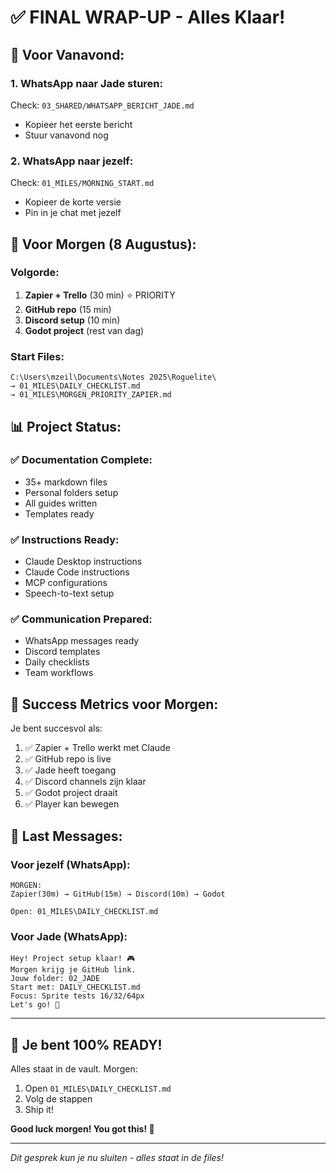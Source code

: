 # ✅ FINAL WRAP-UP - Alles Klaar!

## 📱 Voor Vanavond:

### 1. WhatsApp naar Jade sturen:
Check: `03_SHARED/WHATSAPP_BERICHT_JADE.md`
- Kopieer het eerste bericht
- Stuur vanavond nog

### 2. WhatsApp naar jezelf:
Check: `01_MILES/MORNING_START.md`
- Kopieer de korte versie
- Pin in je chat met jezelf

## 🌅 Voor Morgen (8 Augustus):

### Volgorde:
1. **Zapier + Trello** (30 min) ⭐ PRIORITY
2. **GitHub repo** (15 min)
3. **Discord setup** (10 min)
4. **Godot project** (rest van dag)

### Start Files:
```
C:\Users\mzeil\Documents\Notes 2025\Roguelite\
→ 01_MILES\DAILY_CHECKLIST.md
→ 01_MILES\MORGEN_PRIORITY_ZAPIER.md
```

## 📊 Project Status:

### ✅ Documentation Complete:
- 35+ markdown files
- Personal folders setup
- All guides written
- Templates ready

### ✅ Instructions Ready:
- Claude Desktop instructions
- Claude Code instructions
- MCP configurations
- Speech-to-text setup

### ✅ Communication Prepared:
- WhatsApp messages ready
- Discord templates
- Daily checklists
- Team workflows

## 🎯 Success Metrics voor Morgen:

Je bent succesvol als:
1. ✅ Zapier + Trello werkt met Claude
2. ✅ GitHub repo is live
3. ✅ Jade heeft toegang
4. ✅ Discord channels zijn klaar
5. ✅ Godot project draait
6. ✅ Player kan bewegen

## 💬 Last Messages:

### Voor jezelf (WhatsApp):
```
MORGEN:
Zapier(30m) → GitHub(15m) → Discord(10m) → Godot

Open: 01_MILES\DAILY_CHECKLIST.md
```

### Voor Jade (WhatsApp):
```
Hey! Project setup klaar! 🎮
Morgen krijg je GitHub link.
Jouw folder: 02_JADE
Start met: DAILY_CHECKLIST.md
Focus: Sprite tests 16/32/64px
Let's go! 🚀
```

---

## 🚀 Je bent 100% READY!

Alles staat in de vault. Morgen:
1. Open `01_MILES\DAILY_CHECKLIST.md`
2. Volg de stappen
3. Ship it!

**Good luck morgen! You got this! 💪**

---

*Dit gesprek kun je nu sluiten - alles staat in de files!*